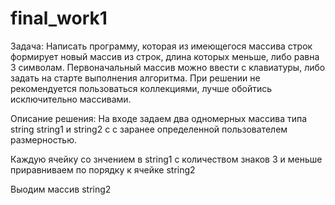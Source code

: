 # final_work1

Задача: Написать программу, которая из имеющегося массива строк формирует новый массив из строк, длина которых меньше, либо равна 3 символам. Первоначальный массив можно ввести с клавиатуры, либо задать на старте выполнения алгоритма. При решении не рекомендуется пользоваться коллекциями, лучше обойтись исключительно массивами.

Описание решения: На входе задаем два одномерных массива типа string  string1 и string2 с c заранее определенной пользователем размерностью.

Каждую ячейку со знчением в string1 с количеством знаков 3 и меньше приравниваем по порядку к ячейке string2

Выодим массив string2
